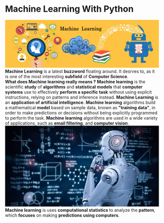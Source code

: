 # Machine Learning With Python
![image.jpg](images/machine.jpg)
__Machine Learning__ is a latest __buzzword__ floating around. It desrves to, as it is one of the most interesting __subfield__ of __Computer Science__.<br>
__What does Machine learning really means ?__
__Machine learning__ is the scientific __study__ of __algorithms__ and __statistical models__ that __computer systems__ use to effectively __perform a specific task__ without using explicit instructions, relying on patterns and inference instead.
__Machine Learning__ is an __application of artificial intelligence__.
__Machine learning__ algorithms build a mathematical __model__ based on sample data, known as __"training data"__, in order to make predictions or decisions without being explicitly programmed to perform the task.
__Machine learning__ algorithms are used in a wide variety of applications, such as __email filtering__, and __computer vision__.
![image.jpg](images/machine_learning.jpg)
 __Machine learning__ is uses __computational statistics__ to analyze the __pattern__, which __focuses__ on making __predictions using computers__.
